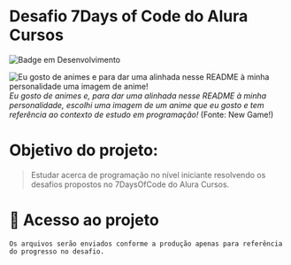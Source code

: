 <h1>Desafio 7Days of Code do Alura Cursos</h1>

![Badge em Desenvolvimento](https://img.shields.io/static/v1?label=STATUS&message=EM%20DESENVOLVIMENTO&color=yellow&style=flat-square)

![Eu gosto de animes e para dar uma alinhada nesse README à minha personalidade uma imagem de anime!](https://user-images.githubusercontent.com/113362701/191972283-8770cc39-ff65-4fce-ab60-bb7352c60328.jpg)
*Eu gosto de animes e, para dar uma alinhada nesse README à minha personalidade, escolhi uma imagem de um anime que eu gosto e tem referência ao contexto de estudo em programação!* (Fonte: New Game!)


<h1>Objetivo do projeto:</h1>

>Estudar acerca de programação no nível iniciante resolvendo os desafios propostos no 7DaysOfCode do Alura Cursos.

<h1>📁 Acesso ao projeto</h1>

```
Os arquivos serão enviados conforme a produção apenas para referência do progresso no desafio.
```
